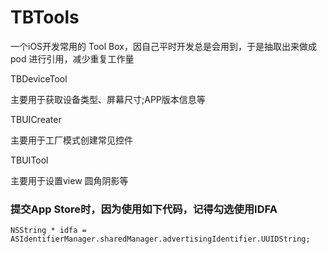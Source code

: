# TBTools
一个iOS开发常用的 Tool Box，因自己平时开发总是会用到，于是抽取出来做成pod 进行引用，减少重复工作量

TBDeviceTool 

主要用于获取设备类型、屏幕尺寸;APP版本信息等

TBUICreater

主要用于工厂模式创建常见控件

TBUITool

主要用于设置view 圆角阴影等

### 提交App Store时，因为使用如下代码，记得勾选使用IDFA
```
NSString * idfa = ASIdentifierManager.sharedManager.advertisingIdentifier.UUIDString;

```

